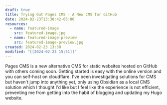 ```yaml
---
draft: true
title: Trying Out Pages CMS - A New CMS for GitHub
date: 2024-02-23T13:30:42-05:00
resources:
  - name: featured-image
    src: featured-image.jpg
  - name: featured-image-preview
    src: featured-image-preview.jpg
created: 2024-02-23 13:30
modified: "[[2024-02-23 15:51]]"
---
```


Pages CMS is a new alternative CMS for static websites hosted on GitHub with others coming soon. Getting started is easy with the online version and you can self-host on cloudflare. I've been investigating solutions for CMS but haven't jump into anything yet, only using Obsidian as a local CMS solution which I thought I'd like but I feel like the experience is not efficient, preventing me from getting into the habit of blogging and updating my Hugo website.